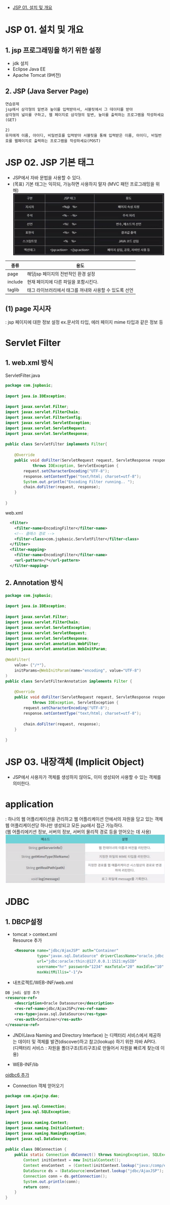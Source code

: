 - [JSP 01. 설치 및 개요](#jsp-01-설치-및-개요)

# JSP 01. 설치 및 개요

## 1. jsp 프로그래밍을 하기 위한 설정
  - jdk 설치
  - Eclipse Java EE
  - Apache Tomcat (9버전)

## 2. JSP (Java Server Page)
```
연습문제
jsp에서 삼각형의 밑변과 높이를 입력받아서, 서블릿에서 그 데이터를 받아
삼각형의 넓이를 구하고, 웹 페이지로 삼각형의 밑변, 높이를 출력하는 프로그램을 작성하세요(GET)

2)
유저에게 이름, 아이디, 비밀번호를 입력받아 서블릿을 통해 입력받은 이름, 아이디, 비밀번호를 웹페이지로 출력하는 프로그램을 작성하세요(POST)
```

# JSP 02. JSP 기본 태그
- JSP에서 자바 문법을 사용할 수 있다.
- (목표) 기본 태그는 익히되, 가능하면 사용하지 말자 (MVC 패턴 프로그래밍을 위해)
![alt text](image.png)

종류 | 용도
--- | ---
page | 해당jsp 페이지의 전반적인 환경 설정
include | 현재 페이지에 다른 파일을 포함시킨다.
taglib | 태그 라이브러리에서 태그를 꺼내와 사용할 수 있도록 선언

## (1) page 지시자
: jsp 페이지에 대한 정보 설정 ex.문서의 타입, 에러 페이지 mime 타입과 같은 정보 등



# Servlet Filter

## 1. web.xml 방식
ServletFilter.java
```JAVA
package com.jspbasic;

import java.io.IOException;

import javax.servlet.Filter;
import javax.servlet.FilterChain;
import javax.servlet.FilterConfig;
import javax.servlet.ServletException;
import javax.servlet.ServletRequest;
import javax.servlet.ServletResponse;

public class ServletFilter implements Filter{
	
	@Override
	public void doFilter(ServletRequest request, ServletResponse response, FilterChain chain)
			throws IOException, ServletException {
		request.setCharacterEncoding("UTF-8");
		response.setContentType("text/html; charset=utf-8");
		System.out.println("Encoding Filter running.. ");
		chain.doFilter(request, response);
	}

}

```
web.xml
```xml
  <filter>
  	<filter-name>EncodingFilter</filter-name>
    <!-- 클래스 경로 -->
  	<filter-class>com.jspbasic.ServletFilter</filter-class>
  </filter>
  <filter-mapping>
  	<filter-name>EncodingFilter</filter-name>
  	<url-pattern>/*</url-pattern>
  </filter-mapping>
```
## 2. Annotation 방식
```JAVA
package com.jspbasic;

import java.io.IOException;

import javax.servlet.Filter;
import javax.servlet.FilterChain;
import javax.servlet.ServletException;
import javax.servlet.ServletRequest;
import javax.servlet.ServletResponse;
import javax.servlet.annotation.WebFilter;
import javax.servlet.annotation.WebInitParam;

@WebFilter(
	value= {"/*"},
	initParams=@WebInitParam(name="encoding", value="UTF-8")
)
public class ServletFilterAnnotation implements Filter {

	@Override
	public void doFilter(ServletRequest request, ServletResponse response, FilterChain chain)
			throws IOException, ServletException {
		request.setCharacterEncoding("UTF-8");
		response.setContentType("text/html; charset=utf-8");
		
		chain.doFilter(request, response);
	}

}

```

# JSP 03. 내장객체 (Implicit Object)
- JSP에서 사용자가 객체를 생성하지 않아도, 이미 생성되어 사용할 수 있는 객체를 의미한다.

# application
: 하나의 웹 어플리케이션을 관리하고 웹 어플리케이션 안에서의 자원을 담고 있는 객체 웹 어플리케이션당 하나만 생성되고 모든 jsp에서 접근 가능하다.
<br>
(웹 어플리에키션 정보, 서버의 정보, 서버의 물리적 경로 등을 얻어오는 데 사용)
![alt text](image-1.png)


# JDBC

## 1. DBCP설정
- tomcat > context.xml <br>
Resource 추가
```xml
    <Resource name="jdbc/AjaxJSP" auth="Container"
              type="javax.sql.DataSource" driverClassName="oracle.jdbc.OracleDriver"
              url="jdbc:oracle:thin:@127.0.0.1:1521:mySID"
              username="hr" password="1234" maxTotal="20" maxIdle="10"
              maxWaitMillis="-1"/>
```

- 내프로젝트/WEB-INF/web.xml
```xml
DB jndi 설정 추가
<resource-ref>
	<description>Oracle Datasource</description>
	<res-ref-name>jdbc/AjaxJSP</res-ref-name>
	<res-type>javax.sql.DataSource</res-type>
	<res-auth>Container</res-auth>
</resource-ref>
```
- JNDI(Java Naming and Directory Interface) 는 디렉터리 서비스에서 제공하는 데이터 및 객체를 발견(discover)하고 참고(lookup) 하기 위한 자바 API다. <br>
(디렉터리 서비스 : 자원을 폴더구조(트리구조)로 만들어서 자원을 빠르게 찾는데 이용)


- WEB-INF/lib

[ojdbc6 추가](AjaxJSP/src/main/webapp/WEB-INF/lib/ojdbc6-11.2.0.4.jar)

- Connection 객체 얻어오기
```JAVA
package com.ajaxjsp.dao;

import java.sql.Connection;
import java.sql.SQLException;

import javax.naming.Context;
import javax.naming.InitialContext;
import javax.naming.NamingException;
import javax.sql.DataSource;

public class DBConnection {
	public static Connection dbConnect() throws NamingException, SQLException {
		Context initContext = new InitialContext();
		Context envContext  = (Context)initContext.lookup("java:/comp/env");
		DataSource ds = (DataSource)envContext.lookup("jdbc/AjaxJSP");
		Connection conn = ds.getConnection();
		System.out.println(conn);
		return conn;
	}
}

```